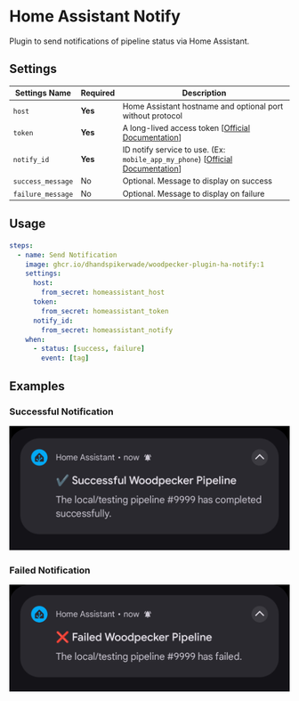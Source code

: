 # Home Assistant Notify

Plugin to send notifications of pipeline status via Home Assistant.

## Settings

| Settings Name     | Required | Description                                                                                                                          |
|-------------------|----------|--------------------------------------------------------------------------------------------------------------------------------------|
| `host`            | **Yes**  | Home Assistant hostname and optional port without protocol                                                                           |
| `token`           | **Yes**  | A long-lived access token [[Official Documentation](https://developers.home-assistant.io/docs/auth_api/#long-lived-access-token)]    |
| `notify_id`       | **Yes**  | ID notify service to use. (Ex: `mobile_app_my_phone`) [[Official Documentation](https://www.home-assistant.io/integrations/notify/)] |
| `success_message` | No       | Optional. Message to display on success                                                                                              |
| `failure_message` | No       | Optional. Message to display on failure                                                                                              |


## Usage

```yaml
steps:
  - name: Send Notification
    image: ghcr.io/dhandspikerwade/woodpecker-plugin-ha-notify:1
    settings:
      host:
        from_secret: homeassistant_host
      token:
        from_secret: homeassistant_token
      notify_id:
        from_secret: homeassistant_notify
    when:
      - status: [success, failure]
        event: [tag]
```

## Examples

### Successful Notification

![sucess](./img/success.png)

### Failed Notification

![failed](./img/failed.png)